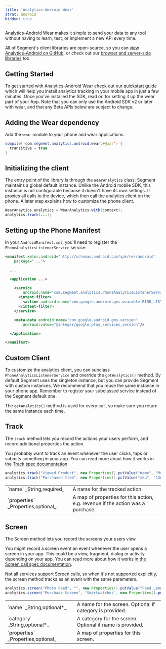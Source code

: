 ```yaml
---
title: 'Analytics-Android Wear'
strat: android
hidden: true
---
```


Analytics-Android Wear makes it simple to send your data to any tool without having to learn, test, or implement a new API every time.

All of Segment's client libraries are open-source, so you can [view Analytics-Android on GitHub](https://github.com/segmentio/analytics-android), or check out our [browser and server-side libraries](/docs/connections/sources/catalog/) too.

## Getting Started

To get started with Analytics-Android Wear check out our [quickstart guide](/docs/connections/sources/catalog/libraries/mobile/android/quickstart/) which will help you install analytics tracking in your mobile app in just a few minutes. Once you've installed the SDK, read on for setting it up the wear part of your App. Note that you can only use the Android SDK v2 or later with wear, and that any Beta APIs below are subject to change.

## Adding the Wear dependency

Add the `wear` module to your phone and wear applications.

```java
compile('com.segment.analytics.android:wear:+@aar') {
  transitive = true
}
```

## Initializing the client

The entry point of the library is through the `WearAnalytics` class. Segment maintains a global default instance. Unlike the Android mobile SDK, this instance is not configurable because it doesn't have its own settings. It proxies all calls to the device, which then call the analytics client on the phone. A later step explains how to customize the phone client.

```java
WearAnaytics analytics = WearAnalytics.with(context);
analytics.track(...);
```

## Setting up the Phone Manifest

In your `AndroidManifest.xml`, you'll need to register the `PhoneAnalyticsListenerService` service.

```xml
<manifest xmlns:android="http://schemas.android.com/apk/res/android"
    package="...">

  ...

  <application ...>

    <service
        android:name="com.segment.analytics.PhoneAnalyticsListenerService">
      <intent-filter>
        <action android:name="com.google.android.gms.wearable.BIND_LISTENER"/>
      </intent-filter>
    </service>

    <meta-data android:name="com.google.android.gms.version"
        android:value="@integer/google_play_services_version"/>

  </application>

</manifest>
```

## Custom Client

To customize the analytics client, you can subclass `PhoneAnalyticsListenerService` and override the `getAnalytics()` method. By default Segment uses the singleton instance, but you can provide Segment with custom instances. We recommend that you reuse the same instance in your phone app. Remember to register your subclassed service instead of the Segment default one.

The `getAnalytics()` method is used for every call, so make sure you return the same instance each time.

## Track

The `track` method lets you record the actions your users perform, and record additional properties the action.

You probably want to track an event whenever the user clicks, taps or submits something in your app. You can read more about how it works in the [Track spec documentation](/docs/connections/spec/track).

```java
analytics.track("Viewed Product", new Properties().putValue("name", "Moto 360"));
analytics.track("Purchased Item", new Properties().putValue("sku", "13d31").putRevenue(199.99));
```

<table class="api-table">
  <tr>
    <td>`name` _String,required_</td>
    <td>A name for the tracked action.</td>
  </tr>
  <tr>
    <td>`properties` _Properties,optional_</td>
    <td>A map of properties for this action, e.g. revenue if the action was a purchase.</td>
  </tr>
</table>

## Screen

The Screen method lets you record the screens your users view.

You might record a screen event an event whenever the user opens a screen in your app. This could be a view, fragment, dialog or activity depending on your app. You can read more about how it works [in the Screen call spec documentation](/docs/connections/spec/screen).

Not all services support Screen calls, so when it's not supported explicitly, the screen method tracks as an event with the same parameters.

```java
analytics.screen("Photo Feed", "", new Properties().putValue("Feed Length", "26"));
analytics.screen("Purchase Screen", "Smartwatches", new Properties().putValue("sku", "13d31"));
```

<table class="api-table">
  <tr>
    <td>`name` _String,optional*_</td>
    <td>A name for the screen. Optional if category is provided.</td>
  </tr>
  <tr>
    <td>`category` _String,optional*_</td>
    <td>A category for the screen. Optional if name is provided.</td>
  </tr>
  <tr>
    <td>`properties` _Properties,optional_</td>
    <td>A map of properties for this screen.</td>
  </tr>
</table>
